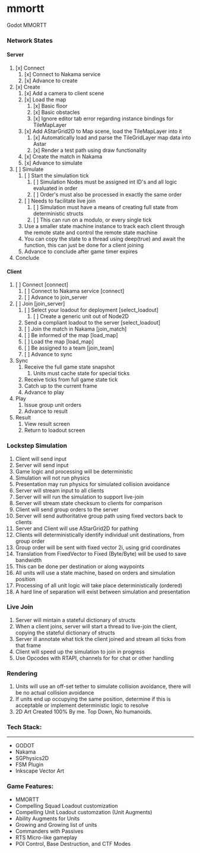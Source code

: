 # mmortt
Godot MMORTT

### Network States
#### Server
1. [x] Connect
   1. [x] Connect to Nakama service
   2. [x] Advance to create
2. [x] Create
   1. [x] Add a camera to client scene
   2. [x] Load the map
      1. [x] Basic floor
      2. [x] Basic obstacles
      3. [x] Ignore editor tab error regarding instance bindings for TileMapLayer
   3. [x] Add AStarGrid2D to Map scene, load the TileMapLayer into it
      1. [x] Automatically load and parse the TileGridLayer map data into Astar
      2. [x] Render a test path using draw functionality
   4. [x] Create the match in Nakama
   5. [x] Advance to simulate
3. [ ] Simulate
   1. [ ] Start the simulation tick
      1. [ ] Simulation Nodes must be assigned int ID's and all logic evaluated in order
      2. [ ] Order's must also be processed in exactly the same order
   2. [ ] Needs to facilitate live join
      1. [ ] Simulation must have a means of creating full state from deterministic structs
      2. [ ] This can run on a modulo, or every single tick
   3. Use a smaller state machine instance to track each client through the remote state and control the remote state machine
   4. You can copy the state to a thread using deep(true) and await the function, this can just be done for a client joining
   5. Advance to conclude after game timer expires
4. Conclude

#### Client
1. [ ] Connect [connect]
   1. [ ] Connect to Nakama service [connect]
   2. [ ] Advance to join_server
2. [ ] Join [join_server]
   1. [ ] Select your loadout for deployment [select_loadout]
      1. [ ] Create a generic unit out of Node2D
   2. Send a compliant loadout to the server [select_loadout]
   3. [ ] Join the match in Nakama [join_match]
   4. [ ] Be informed of the map [load_map]
   5. [ ] Load the map [load_map]
   6. [ ] Be assigned to a team [join_team]
   7. [ ] Advance to sync
3. Sync
   1. Receive the full game state snapshot
      1. Units must cache state for special ticks
   2. Receive ticks from full game state tick
   3. Catch up to the current frame
   4. Advance to play
4. Play
   1. Issue group unit orders
   2. Advance to result
5. Result
   1. View result screen
   2. Return to loadout screen

### Lockstep Simulation
1. Client will send input
2. Server will send input
3. Game logic and processing will be deterministic
4. Simulation will not run physics
5. Presentation may run physics for simulated collision avoidance
6. Server will stream input to all clients
7. Server will will run the simulation to support live-join
8. Server will stream state checksum to clients for comparison
9. Client will send group orders to the server
10. Server will send authoritative group path using fixed vectors back to clients
11. Server and Client will use AStarGrid2D for pathing
12. Clients will deterministically identify individual unit destinations, from group order
   1. Group order will be sent with fixed vector 2i, using grid coordinates
   2. Translation from FixedVector to Fixed (Byte/Byte) will be used to save bandwidth
   3. This can be done per destination or along waypoints
13. All units will use a state machine, based on orders and simulation position
14. Processing of all unit logic will take place deterministically (ordered)
15. A hard line of separation will exist between simulation and presentation

### Live Join
1. Server will mintain a stateful dictionary of structs
2. When a client joins, server will start a thread to live-join the client, copying the stateful dictionary of structs
3. Server ill annotate what tick the client joined and stream all ticks from that frame
4. Client will speed up the simulation to join in progress
5. Use Opcodes with RTAPI, channels for for chat or other handling

### Rendering
1. Units will use an off-set tether to simulate collision avoidance, there will be no actual collision avoidance
2. If units end up occupying the same position, determine if this is acceptable or implement deterministic logic to resolve
3. 2D Art Created 100% By me. Top Down, No humanoids.

### Tech Stack:
---
- GODOT
- Nakama
- SGPhysics2D
- FSM Plugin
- Inkscape Vector Art

### Game Features:
- MMORTT
- Compelling Squad Loadout customization
- Compelling Unit Loadout customzation (Unit Augments)
- Ability Augments for Units
- Growing and Growing list of units
- Commanders with Passives
- RTS Micro-like gameplay
- POI Control, Base Destruction, and CTF Modes
